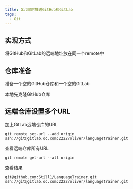 ```yaml
---
title: Git同时推送GitHub和GitLab
tags: 
  - Git
---
```


## 实现方式

将GitHub和GitLab的远端地址放在同一个remote中

## 仓库准备

准备一个空的GitHub仓库和一个空的GitLab

本地先克隆GitHub仓库

## 远端仓库设置多个URL

加上GitLab远端仓库的URL

<!--more-->

```
git remote set-url --add origin ssh://git@gitlab.oc.com:2222/oliver/languagetrainer.git
```

查看远端仓库所有URL

```
git remote get-url --all origin
```

查看结果

```
git@github.com:Still1/LanguageTrainer.git
ssh://git@gitlab.oc.com:2222/oliver/languagetrainer.git
```

